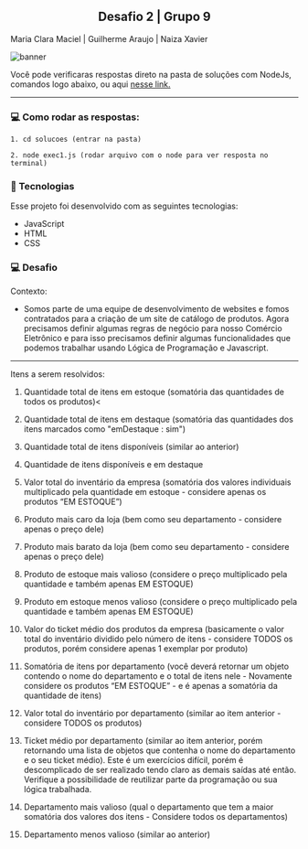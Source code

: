 <h2 align="center"> Desafio 2 | Grupo 9 </h2>

<p> Maria Clara Maciel | Guilherme Araujo | Naiza Xavier </p>



  ![banner](https://user-images.githubusercontent.com/29720117/138115607-e59f7530-d6ec-4c17-8db0-79a629de1b5e.png)


<p> Você pode verificaras respostas direto na pasta de soluções com NodeJs, comandos logo abaixo, ou aqui <a href="https://desafio2-grupo9.netlify.app/">nesse link.</a> 


---
### 💻 Como rodar as respostas:

```
1. cd solucoes (entrar na pasta)
```
```
2. node exec1.js (rodar arquivo com o node para ver resposta no terminal)
```

### 🚀 Tecnologias

Esse projeto foi desenvolvido com as seguintes tecnologias:

- JavaScript
- HTML
- CSS

### 💻 Desafio

Contexto:

- Somos parte de uma equipe de desenvolvimento de websites e fomos contratados para a criação de um site de catálogo de produtos. Agora precisamos definir algumas regras de negócio para nosso Comércio Eletrônico e para isso precisamos definir algumas funcionalidades que podemos trabalhar usando Lógica de Programação e Javascript.
---
Itens a serem resolvidos:

1. Quantidade total de itens em estoque (somatória das quantidades de todos os produtos)<

2. Quantidade total de itens em destaque (somatória das quantidades dos itens marcados como "emDestaque : sim")

3. Quantidade total de itens disponíveis (similar ao anterior)

4. Quantidade de itens disponíveis e em destaque

5. Valor total do inventário da empresa (somatória dos valores individuais multiplicado pela quantidade em estoque - considere apenas os produtos “EM ESTOQUE”)

6. Produto mais caro da loja (bem como seu departamento - considere apenas o preço dele)

7. Produto mais barato da loja (bem como seu departamento - considere apenas o preço dele)

8. Produto de estoque mais valioso (considere o preço multiplicado pela quantidade e também apenas EM ESTOQUE)

9. Produto em estoque menos valioso (considere o preço multiplicado pela quantidade e também apenas EM ESTOQUE)

10. Valor do ticket médio dos produtos da empresa (basicamente o valor total do inventário dividido pelo número de itens - considere TODOS os produtos, porém considere apenas 1 exemplar por produto)

11. Somatória de itens por departamento (você deverá retornar um objeto contendo o nome do departamento e o total de itens nele - Novamente considere os produtos “EM ESTOQUE” - e é apenas a somatória da quantidade de itens)

12. Valor total do inventário por departamento (similar ao item anterior - considere TODOS os produtos)

13. Ticket médio por departamento (similar ao item anterior, porém retornando uma lista de objetos que contenha o nome do departamento e o seu ticket médio). Este é um exercícios difícil, porém é descomplicado de ser realizado tendo claro as demais saídas até então. Verifique a possibilidade de reutilizar parte da programação ou sua lógica trabalhada.

14. Departamento mais valioso (qual o departamento que tem a maior somatória dos valores dos itens - Considere todos os departamentos)

15. Departamento menos valioso (similar ao anterior)



